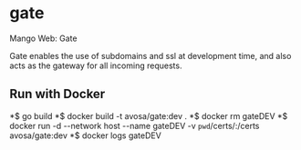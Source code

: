 # gate
Mango Web: Gate

Gate enables the use of subdomains and ssl at development time, and also acts as the gateway for all incoming requests.

## Run with Docker
*$ go build
*$ docker build -t avosa/gate:dev .
*$ docker rm gateDEV
*$ docker run -d --network host --name gateDEV -v `pwd`/certs/:/certs avosa/gate:dev
*$ docker logs gateDEV